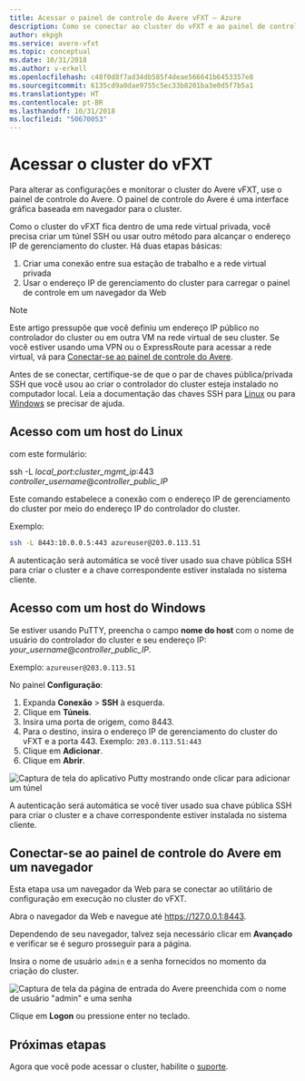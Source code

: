 ```yaml
---
title: Acessar o painel de controle do Avere vFXT – Azure
description: Como se conectar ao cluster do vFXT e ao painel de controle do Avere baseado em navegador para configurar o Avere vFXT
author: ekpgh
ms.service: avere-vfxt
ms.topic: conceptual
ms.date: 10/31/2018
ms.author: v-erkell
ms.openlocfilehash: c48f0d8f7ad34db585f4deae566641b6453357e8
ms.sourcegitcommit: 6135cd9a0dae9755c5ec33b8201ba3e0d5f7b5a1
ms.translationtype: HT
ms.contentlocale: pt-BR
ms.lasthandoff: 10/31/2018
ms.locfileid: "50670053"
---
```

# <a name="access-the-vfxt-cluster"></a>Acessar o cluster do vFXT

Para alterar as configurações e monitorar o cluster do Avere vFXT, use o painel de controle do Avere. O painel de controle do Avere é uma interface gráfica baseada em navegador para o cluster.

Como o cluster do vFXT fica dentro de uma rede virtual privada, você precisa criar um túnel SSH ou usar outro método para alcançar o endereço IP de gerenciamento do cluster. Há duas etapas básicas: 

1. Criar uma conexão entre sua estação de trabalho e a rede virtual privada 
1. Usar o endereço IP de gerenciamento do cluster para carregar o painel de controle em um navegador da Web 

> [!NOTE] 
> Este artigo pressupõe que você definiu um endereço IP público no controlador do cluster ou em outra VM na rede virtual de seu cluster. Se você estiver usando uma VPN ou o ExpressRoute para acessar a rede virtual, vá para [Conectar-se ao painel de controle do Avere](#connect-to-the-avere-control-panel-in-a-browser).

Antes de se conectar, certifique-se de que o par de chaves pública/privada SSH que você usou ao criar o controlador do cluster esteja instalado no computador local. Leia a documentação das chaves SSH para [Linux](https://docs.microsoft.com/azure/virtual-machines/linux/mac-create-ssh-keys) ou para [Windows](https://docs.microsoft.com/azure/virtual-machines/linux/ssh-from-windows) se precisar de ajuda.  

## <a name="access-with-a-linux-host"></a>Acesso com um host do Linux

com este formulário: 

ssh -L *local_port*:*cluster_mgmt_ip*:443 *controller_username*@*controller_public_IP* 

Este comando estabelece a conexão com o endereço IP de gerenciamento do cluster por meio do endereço IP do controlador do cluster.

Exemplo:

```sh
ssh -L 8443:10.0.0.5:443 azureuser@203.0.113.51
```

A autenticação será automática se você tiver usado sua chave pública SSH para criar o cluster e a chave correspondente estiver instalada no sistema cliente.


## <a name="access-with-a-windows-host"></a>Acesso com um host do Windows

Se estiver usando PuTTY, preencha o campo **nome do host** com o nome de usuário do controlador do cluster e seu endereço IP: *your_username*@*controller_public_IP*.

Exemplo: ``azureuser@203.0.113.51``

No painel **Configuração**:

1. Expanda **Conexão** > **SSH** à esquerda. 
1. Clique em **Túneis**. 
1. Insira uma porta de origem, como 8443. 
1. Para o destino, insira o endereço IP de gerenciamento do cluster do vFXT e a porta 443. 
   Exemplo: ``203.0.113.51:443``
1. Clique em **Adicionar**.
1. Clique em **Abrir**.

![Captura de tela do aplicativo Putty mostrando onde clicar para adicionar um túnel](media/avere-vfxt-ptty-numbered.png)

A autenticação será automática se você tiver usado sua chave pública SSH para criar o cluster e a chave correspondente estiver instalada no sistema cliente.

## <a name="connect-to-the-avere-control-panel-in-a-browser"></a>Conectar-se ao painel de controle do Avere em um navegador

Esta etapa usa um navegador da Web para se conectar ao utilitário de configuração em execução no cluster do vFXT.

Abra o navegador da Web e navegue até https://127.0.0.1:8443. 

Dependendo de seu navegador, talvez seja necessário clicar em **Avançado** e verificar se é seguro prosseguir para a página.

Insira o nome de usuário `admin` e a senha fornecidos no momento da criação do cluster.

![Captura de tela da página de entrada do Avere preenchida com o nome de usuário "admin" e uma senha](media/avere-vfxt-gui-login.png)

Clique em **Logon** ou pressione enter no teclado.

## <a name="next-steps"></a>Próximas etapas

Agora que você pode acessar o cluster, habilite o [suporte](avere-vfxt-enable-support.md).
